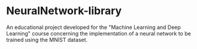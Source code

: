 # NeuralNetwork-library

An educational project developed for the "Machine Learning and Deep Learning" course concerning the implementation of a neural network to be trained using the MNIST dataset.
